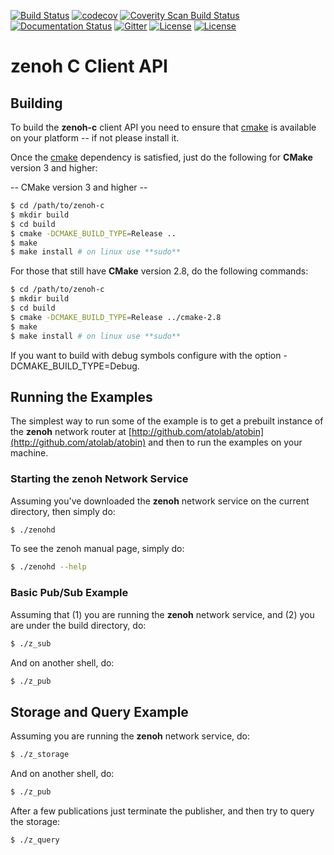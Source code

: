 [![Build Status](https://travis-ci.com/atolab/zenoh-c.svg?branch=master)](https://travis-ci.com/atolab/zenoh-c)
[![codecov](https://codecov.io/gh/atolab/zenoh-c/branch/master/graph/badge.svg)](https://codecov.io/gh/atolab/zenoh-c)
[![Coverity Scan Build Status](https://scan.coverity.com/projects/19243/badge.svg)](https://scan.coverity.com/projects/atolab-zenoh-c)
[![Documentation Status](https://readthedocs.org/projects/zenoh-c/badge/?version=latest)](https://zenoh-c.readthedocs.io/en/latest/?badge=latest)
[![Gitter](https://badges.gitter.im/atolab/zenoh.svg)](https://gitter.im/atolab/zenoh?utm_source=badge&utm_medium=badge&utm_campaign=pr-badge)
[![License](https://img.shields.io/badge/License-EPL%202.0-blue)](https://choosealicense.com/licenses/epl-2.0/)
[![License](https://img.shields.io/badge/License-Apache%202.0-blue.svg)](https://opensource.org/licenses/Apache-2.0)


# zenoh C Client API

## Building 
To build the **zenoh-c** client API you need to ensure that [cmake](https://cmake.org) is available on your platform -- if not please install it. 

Once the [cmake](https://cmake.org) dependency is satisfied, just do the following for **CMake** version 3 and higher:

  -- CMake version 3 and higher -- 

  ```bash
  $ cd /path/to/zenoh-c
  $ mkdir build
  $ cd build
  $ cmake -DCMAKE_BUILD_TYPE=Release ..
  $ make 
  $ make install # on linux use **sudo**
  ```

For those that still have **CMake** version 2.8, do the following commands:

  ```bash
  $ cd /path/to/zenoh-c
  $ mkdir build
  $ cd build
  $ cmake -DCMAKE_BUILD_TYPE=Release ../cmake-2.8
  $ make 
  $ make install # on linux use **sudo**
  ```

If you want to build with debug symbols configure with the option -DCMAKE_BUILD_TYPE=Debug.

## Running the Examples
The simplest way to run some of the example is to get a prebuilt instance of the **zenoh** network 
router at [http://github.com/atolab/atobin](http://github.com/atolab/atobin) and then to run the 
examples on your machine.

### Starting the zenoh Network Service
Assuming you've downloaded the **zenoh** network service on the current directory, then simply do:

```bash
$ ./zenohd 
```

To see the zenoh manual page, simply do:

```bash
$ ./zenohd --help
```


### Basic Pub/Sub Example
Assuming that (1) you are running the **zenoh** network service,  and (2) you are under the build directory, do:
```bash
$ ./z_sub
```

And on another shell, do:
```bash
$ ./z_pub
```
## Storage and Query Example
Assuming you are running the **zenoh** network service, do:
```bash
$ ./z_storage
```
And on another shell, do:
```bash
$ ./z_pub
```
After a few publications just terminate the publisher, and then try to query the storage:
```bash
$ ./z_query
```







